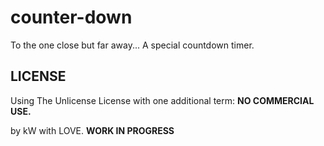 # counter-down
To the one close but far away... A special countdown timer.

## LICENSE
Using The Unlicense License with one additional term: 
**NO COMMERCIAL USE.**


by kW with LOVE.
**WORK IN PROGRESS**

